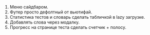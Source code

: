 1. Меню сайдбаром.
2. Футер просто дефолтный от вьютифай.
3. Статистика тестов и словарь сделать табличкой в lazy загрузке.
4. Добавлять слова через модалку.
5. Прогресс на странице теста сделать счетчик + полосу.